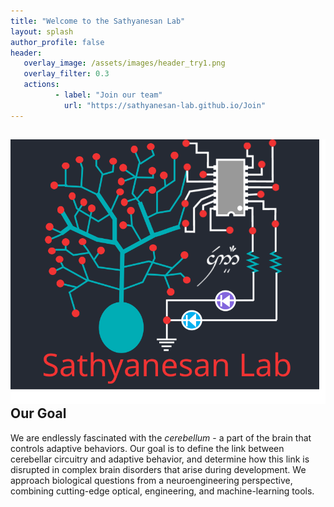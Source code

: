 ```yaml
---
title: "Welcome to the Sathyanesan Lab"
layout: splash
author_profile: false
header:
   overlay_image: /assets/images/header_try1.png
   overlay_filter: 0.3
   actions:
          - label: "Join our team"
            url: "https://sathyanesan-lab.github.io/Join"
---
```

<section id="reactive">
  <div class="splash-header">
    <div class="splash-image">
      <div style="float: left; margin-right 1em;">
        <img src="/assets/images/Picture45.svg" />
      </div>
    </div>
    <div class="splash-block">
      <h2>Our Goal</h2>
      <p>We are endlessly fascinated with the <i>cerebellum</i> - a part of the brain that controls adaptive behaviors. Our goal is to define the link between cerebellar circuitry and adaptive behavior, and determine how this link is disrupted in complex brain disorders that arise during development. We approach biological questions from a neuroengineering perspective, combining cutting-edge optical, engineering, and machine-learning tools.</p>
    </div>
  </div>
</section>